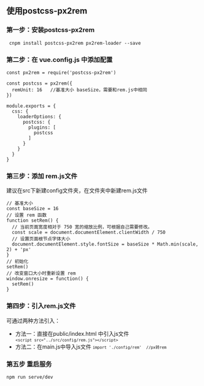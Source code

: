 ## 使用postcss-px2rem
### 第一步：安装postcss-px2rem
<code> cnpm install postcss-px2rem px2rem-loader --save</code>
### 第二步：在 vue.config.js 中添加配置

```
const px2rem = require('postcss-px2rem')

const postcss = px2rem({
  remUnit: 16   //基准大小 baseSize，需要和rem.js中相同
})

module.exports = {
  css: {
    loaderOptions: {
      postcss: {
        plugins: [
          postcss
        ]
      }
    }
  }
}
```
### 第三步：添加 rem.js文件
建议在src下新建config文件夹，在文件夹中新建rem.js文件
```
// 基准大小
const baseSize = 16
// 设置 rem 函数
function setRem() {
  // 当前页面宽度相对于 750 宽的缩放比例，可根据自己需要修改。
  const scale = document.documentElement.clientWidth / 750
  // 设置页面根节点字体大小
  document.documentElement.style.fontSize = baseSize * Math.min(scale, 2) + 'px'
}
// 初始化
setRem()
// 改变窗口大小时重新设置 rem
window.onresize = function() {
  setRem()
}
```
### 第四步：引入rem.js文件
可通过两种方法引入：
* 方法一：直接在public/index.html 中引入js文件
<code> ```<script src="../src/config/rem.js"></script>```</code>
* 方法二：在main.js中导入js文件
<code>```import './config/rem'  //px转rem```</code>
### 第五步 重启服务
<code>npm run serve/dev</code>